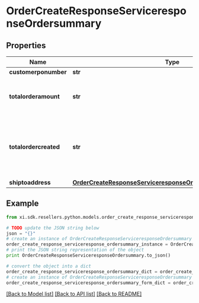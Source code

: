 # OrderCreateResponseServiceresponseOrdersummary


## Properties

Name | Type | Description | Notes
------------ | ------------- | ------------- | -------------
**customerponumber** | **str** |  | [optional] 
**totalorderamount** | **str** | Total of all the orders including taxes and fees | [optional] 
**totalordercreated** | **str** | Number of orders created, in some cases we may create more than one order. | [optional] 
**shiptoaddress** | [**OrderCreateResponseServiceresponseOrdersummaryShiptoaddress**](OrderCreateResponseServiceresponseOrdersummaryShiptoaddress.md) |  | [optional] 

## Example

```python
from xi.sdk.resellers.python.models.order_create_response_serviceresponse_ordersummary import OrderCreateResponseServiceresponseOrdersummary

# TODO update the JSON string below
json = "{}"
# create an instance of OrderCreateResponseServiceresponseOrdersummary from a JSON string
order_create_response_serviceresponse_ordersummary_instance = OrderCreateResponseServiceresponseOrdersummary.from_json(json)
# print the JSON string representation of the object
print OrderCreateResponseServiceresponseOrdersummary.to_json()

# convert the object into a dict
order_create_response_serviceresponse_ordersummary_dict = order_create_response_serviceresponse_ordersummary_instance.to_dict()
# create an instance of OrderCreateResponseServiceresponseOrdersummary from a dict
order_create_response_serviceresponse_ordersummary_form_dict = order_create_response_serviceresponse_ordersummary.from_dict(order_create_response_serviceresponse_ordersummary_dict)
```
[[Back to Model list]](../README.md#documentation-for-models) [[Back to API list]](../README.md#documentation-for-api-endpoints) [[Back to README]](../README.md)


